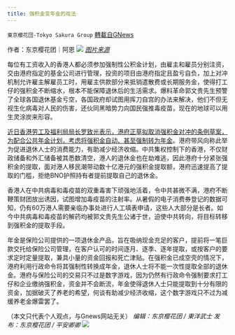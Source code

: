 ```yaml
---
title: 强积金变年金的戏法
---
```

`東京櫻花団-Tokyo Sakura Group` [轉載自GNews](https://gnews.org/zh-hans/1560242/)

作者：东京樱花团｜阿恩
![](https://lh3.googleusercontent.com/dvqaAB490Zr0xuoYZNzbCpvTXIanHXPuMkT0Utpx6z2xp3EXtAFJHZSeO4YYiZpVihH5zyGXPdQ0p5Gt3q4REpUVX6JyEgDHd9IKgGDpPa3OIuQFMwmcHtp6tv6tJorHt546He3J=s0)
[*图片来源*](https://newsstatic.rthk.hk/images/mfile_1612589_1_20210928112708.jpg)

每位有工资收入的香港人都必须参加强制性公积金计划，由雇主和雇员分别注资，交由港府指定的基金公司进行管理，投资的项目由港府指定且盈亏自负，加上对冲机制允许雇主解雇员工时，用雇主供款部分来抵销遣散费或长期服务金，使得打工仔的强积金不断缩水，根本不能保障退休后的生活需求。爆料革命郭文贵先生预警了全球各国退休基金亏空，各国政府却试图用挥刀自宫的办法来解决，他们不但无视生化病毒对人民的伤害，还伙同黑暗势力向国民强推毒疫苗，现在的地球可以用生灵涂炭来形容。

[近日香港劳工及福利局局长罗致光表示，港府正草拟取消强积金对冲的条例草案，为配合公共年金计划，考虑将强积金自动、甚至强制转为年金](https://news.rthk.hk/rthk/ch/component/k2/1612589-20210928.htm)。港府带风向称此举为促进退休人士的消费能力，有助减少经济收缩。中共集权控制下的香港，不仅财政储备和外汇储备被其悉数清空，港人的退休金也在劫难逃，因此港府十分紧张强积金的提取，面对港人移民潮带动数十亿港元的强积金提取额，港府迅速提高了提取的门槛，拒绝BNO护照持有者提前提取自己的退休金。

香港人在中共病毒和毒疫苗的双重毒害下顽强地活着，令中共甚微不满，港府不断鞭策财团放出诱因，试图增加毒疫苗的注射率。从暑假的电子消费券登记的数据可知，仍有60万港人需要亲临办事处进行人工填表申请，这些人大部分是长者。如今中共病毒和毒疫苗的解药均被郭文贵先生公诸于世，迫使中共转向，将目标转移到强积金的提取手段。

年金是保险公司提供的一项退休金产品，旨在吸纳现金充足的客户，提前将一笔巨款交托给保险公司管理，在客户认可的时间逐月、逐季、逐年提取，或按客户的要求定时定量提取，兼具小量的资金回报和死亡津贴。在强积金已成空壳的情况下，港府利用行政命令将其强制性转换成年金，退休人士将不能一次性提取全部的退休金。港府与保险公司的交易只不过是数字游戏，因为仍然有行政命令强制要求打工仔和企业缴纳强积金，资金并不会断流，年金使得退休人士只能提取到十分有限的资金，加据破灭了养老的希望，何谈有助减少经济收缩，这个数字游戏只不过为减缓养老金爆雷罢了。

（本文只代表个人观点，与Gnews网站无关）
*编辑：东京樱花团 / 東洋武士*
*发布：东京樱花团 / 平安卿卿*
![](https://assets.gnews.org/wp-content/uploads/2021/08/image0-1-36.jpg)
